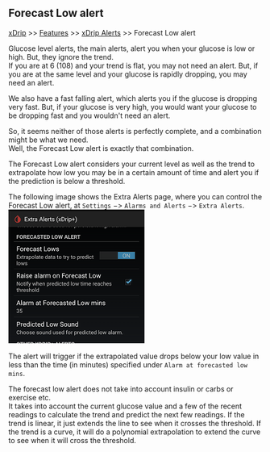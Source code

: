 ## Forecast Low alert
[xDrip](../../README.md) >> [Features](../Features_page.md) >> [xDrip Alerts](../Alerts_page.md) >> Forecast Low alert  
  
Glucose level alerts, the main alerts, alert you when your glucose is low or high.  But, they ignore the trend.  
If you are at 6 (108) and your trend is flat, you may not need an alert.  But, if you are at the same level and your glucose is rapidly dropping, you may need an alert.  
  
We also have a fast falling alert, which alerts you if the glucose is dropping very fast.  But, if your glucose is very high, you would want your glucose to be dropping fast and you wouldn't need an alert.  
  
So, it seems neither of those alerts is perfectly complete, and a combination might be what we need.  
Well, the Forecast Low alert is exactly that combination.  
  
The Forecast Low alert considers your current level as well as the trend to extrapolate how low you may be in a certain amount of time and alert you if the prediction is below a threshold.  
  
The following image shows the Extra Alerts page, where you can control the Forecast Low alert, at `Settings` &#8722;> `Alarms and Alerts` &#8722;> `Extra Alerts`.  
![](./images/ForecastLow.png)  
  
The alert will trigger if the extrapolated value drops below your low value in less than the time (in minutes) specified under `Alarm at forecasted low mins`.  
  
The forecast low alert does not take into account insulin or carbs or exercise etc.  
It takes into account the current glucose value and a few of the recent readings to calculate the trend and predict the next few readings.  If the trend is linear, it just extends the line to see when it crosses the threshold.  If the trend is a curve, it will do a polynomial extrapolation to extend the curve to see when it will cross the threshold.  
  
